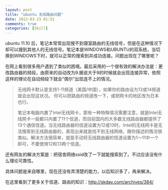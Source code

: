 ```yaml
---
layout: post
title: "ubuntu 无线路由问题"
date: 2012-03-23 01:51
comments: true
categories: [Skill]
---
```


ubuntu 11.10 后，笔记本常常出现搜不到寝室路由的无线信号，但是在这种情况下却可以搜到其他人的无线信号。笔记本是WINDOWS和UBUNTU的双系统，当切换到WINDOWS下时，就可以正常的搜索到并成功连接。问题出现在了哪里呢？

在网上看到很多用户遇到了类似的困境。最后采用的一个很有效的解决办法是：更改路由器的频段，由原来的自动改为9.据说大于9的时候就会出现连接异常，依照这样的理论在自动频段下就会“偶尔”出现连不上的情况。


<!--more-->
<blockquote>
无线网卡默认是支持1-11频道（美国/中国），如果你的路由设为13或14频道就会出现这状况。
你可以把路由的频道改一下，或把网卡的地区改为日本也行。

笔记本电脑内置了Intel无线网卡，那有一种特殊情况需要注意，就是Intel无线网卡一般都只内置了11个信道，而目前国内的大多数无线路由器都提供了13个通信信道。当无线路由器的信道设置为12或13时，Intel的无线网卡是无法搜索到无线路由器的，表现出来就是找不到无线网络，跟你描述的情况很类似。解决方法很简单，就是手动将无线路由器的信道设置为1～11中一个即可，不要使用12和13两个信道。
</blockquote>


还有网友的解决方案是：把宿舍网络ssid改了一下就能搜索到了。不过应该没有什么理论可靠性。

具体问题是来自哪里，现在还没有弄清楚的能力，以后知识多了，再来解决。

在这里看到了更多关于信道、路由的知识：http://skday.com/archives/384/
